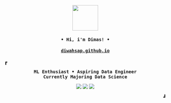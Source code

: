 <p align="center">
  <img src="https://user-images.githubusercontent.com/5713670/87202985-820dcb80-c2b6-11ea-9f56-7ec461c497c3.gif" height="80px"/>
</p>

<h4 align="center" id="begin"><samp>• Hi, i'm Dimas!</a> •</b></h4>
<h4 align="center" id="begin"><samp><b><a href="https://diwahsap.github.io">diwahsap.github.io</a></h4>

<p><b>&#9487</b></p>
<p align="center"><samp>
ML Enthusiast • Aspiring Data Engineer
  
<br>
Currently Majoring Data Science</a></b>
</samp></p>
   <p align="center">
     <p align="center">
     <a href="https://www.instagram.com/diwahsap/"><img src="https://img.shields.io/badge/Instagram-E4405F?style=for-the-badge&logo=instagram&logoColor=white"></a>
     <a href="https://www.linkedin.com/in/dimasws/"><img src="https://img.shields.io/badge/LinkedIn-0077B5?style=for-the-badge&logo=linkedin&logoColor=white"></a>
     <a href="https://twitter.com/dimaswsss"><img src="https://img.shields.io/badge/Twitter-1DA1F2?style=for-the-badge&logo=readdotcv&logoColor=white"></a>
   <p>
    
<p align="right"><b>&#9499</b></p>
